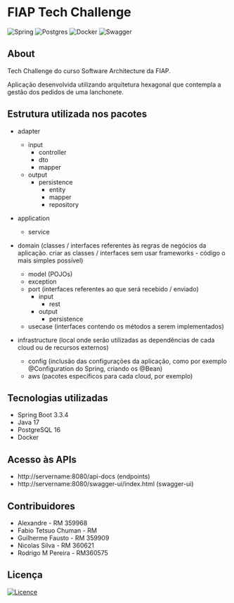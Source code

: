 # FIAP Tech Challenge

![Spring](https://img.shields.io/badge/spring-%236DB33F.svg?style=for-the-badge&logo=spring&logoColor=white)
![Postgres](https://img.shields.io/badge/postgres-%23316192.svg?style=for-the-badge&logo=postgresql&logoColor=white)
![Docker](https://img.shields.io/badge/docker-%230db7ed.svg?style=for-the-badge&logo=docker&logoColor=white)
![Swagger](https://img.shields.io/badge/-Swagger-%23Clojure?style=for-the-badge&logo=swagger&logoColor=white)


## About 

Tech Challenge do curso Software Architecture da FIAP. 

Aplicação desenvolvida utilizando arquitetura hexagonal que contempla a gestão dos pedidos de uma lanchonete.  

## Estrutura utilizada nos pacotes

- adapter
    - input
        - controller
        - dto
        - mapper
    - output
        - persistence
            - entity
            - mapper
            - repository

- application
    - service

- domain (classes / interfaces referentes às regras de negócios da aplicação. criar as classes / interfaces sem usar frameworks - código o mais simples possível)
    - model (POJOs)
    - exception
    - port (interfaces referentes ao que será recebido / enviado)
        - input
            - rest
        - output
            - persistence
    - usecase (interfaces contendo os métodos a serem implementados)

- infrastructure (local onde serão utilizadas as dependências de cada cloud ou de recursos externos)
    - config (inclusão das configurações da aplicação, como por exemplo @Configuration do Spring, criando os @Bean)
    - aws (pacotes específicos para cada cloud, por exemplo)

## Tecnologias utilizadas

* Spring Boot 3.3.4
* Java 17
* PostgreSQL 16
* Docker

## Acesso às APIs

* http://servername:8080/api-docs (endpoints)
* http://servername:8080/swagger-ui/index.html (swagger-ui)

## Contribuidores
* Alexandre - RM 359968
* Fabio Tetsuo Chuman - RM
* Guilherme Fausto - RM 359909
* Nicolas Silva - RM 360621
* Rodrigo M Pereira - RM360575


## Licença
[![Licence](https://img.shields.io/github/license/Ileriayo/markdown-badges?style=for-the-badge)](./LICENSE)
